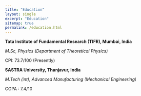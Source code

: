 ```yaml
---
title: "Education"
layout: single
excerpt: "Education"
sitemap: true
permalink: /education.html
---
```


**Tata Institute of Fundamental Research (TIFR), Mumbai, India**

*M.Sc, Physics (Department of Theoretical Physics)*

CPI: 73.7/100 (Presently)



**SASTRA University, Thanjavur, India**

*M.Tech (int), Advanced Manufacturing (Mechanical Engineering)*

CGPA : 7.4/10

